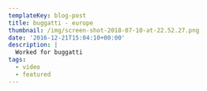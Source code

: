 ```yaml
---
templateKey: blog-post
title: buggatti - europe
thumbnail: /img/screen-shot-2018-07-10-at-22.52.27.png
date: '2016-12-21T15:04:10+00:00'
description: |
  Worked for buggatti
tags:
  - video 
  - featured
---
```


